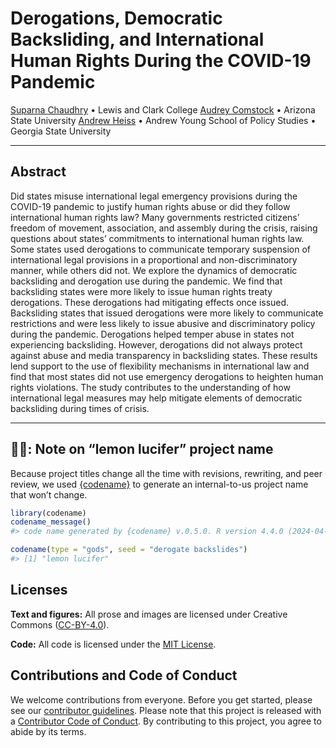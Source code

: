 

<!-- README.md is generated from README.qmd. Please edit that file -->

# Derogations, Democratic Backsliding, and International Human Rights During the COVID-19 Pandemic

[Suparna Chaudhry](https://www.suparnachaudhry.com/) • Lewis and Clark
College [Audrey Comstock](https://audreylcomstock.weebly.com/) • Arizona
State University [Andrew Heiss](https://www.andrewheiss.com/) • Andrew
Young School of Policy Studies • Georgia State University

<!-- badges: start -->
<!-- badges: end -->

------------------------------------------------------------------------

## Abstract

Did states misuse international legal emergency provisions during the
COVID-19 pandemic to justify human rights abuse or did they follow
international human rights law? Many governments restricted citizens’
freedom of movement, association, and assembly during the crisis,
raising questions about states’ commitments to international human
rights law. Some states used derogations to communicate temporary
suspension of international legal provisions in a proportional and
non-discriminatory manner, while others did not. We explore the dynamics
of democratic backsliding and derogation use during the pandemic. We
find that backsliding states were more likely to issue human rights
treaty derogations. These derogations had mitigating effects once
issued. Backsliding states that issued derogations were more likely to
communicate restrictions and were less likely to issue abusive and
discriminatory policy during the pandemic. Derogations helped temper
abuse in states not experiencing backsliding. However, derogations did
not always protect against abuse and media transparency in backsliding
states. These results lend support to the use of flexibility mechanisms
in international law and find that most states did not use emergency
derogations to heighten human rights violations. The study contributes
to the understanding of how international legal measures may help
mitigate elements of democratic backsliding during times of crisis.

------------------------------------------------------------------------

## 🍋👿: Note on “lemon lucifer” project name

Because project titles change all the time with revisions, rewriting,
and peer review, we used [{codename}](http://svmiller.com/codename/) to
generate an internal-to-us project name that won’t change.

``` r
library(codename)
codename_message()
#> code name generated by {codename} v.0.5.0. R version 4.4.0 (2024-04-24).

codename(type = "gods", seed = "derogate backslides")
#> [1] "lemon lucifer"
```

## Licenses

**Text and figures:** All prose and images are licensed under Creative
Commons ([CC-BY-4.0](http://creativecommons.org/licenses/by/4.0/)).

**Code:** All code is licensed under the [MIT License](LICENSE.md).

## Contributions and Code of Conduct

We welcome contributions from everyone. Before you get started, please
see our [contributor guidelines](CONTRIBUTING.md). Please note that this
project is released with a [Contributor Code of
Conduct](https://contributor-covenant.org/version/2/0/CODE_OF_CONDUCT.html).
By contributing to this project, you agree to abide by its terms.
